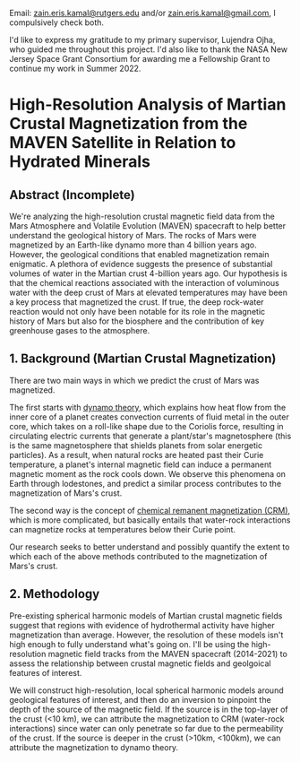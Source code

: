 Email: [zain.eris.kamal@rutgers.edu](mailto:zain.eris.kamal@rutgers.edu) and/or [zain.eris.kamal@gmail.com](mailto:zain.eris.kamal@gmail.com), I compulsively check both.

I'd like to express my gratitude to my primary supervisor, Lujendra Ojha, who guided me throughout this project. I'd also like to thank the NASA New Jersey Space Grant Consortium for awarding me a Fellowship Grant to continue my work in Summer 2022.

# High-Resolution Analysis of Martian Crustal Magnetization from the MAVEN Satellite in Relation to Hydrated Minerals

## Abstract (Incomplete)

We're analyzing the high-resolution crustal magnetic field data from the Mars Atmosphere and Volatile Evolution (MAVEN) spacecraft to help better understand the geological history of Mars. The rocks of Mars were magnetized by an Earth-like dynamo more than 4 billion years ago. However, the geological conditions that enabled magnetization remain enigmatic. A plethora of evidence suggests the presence of substantial volumes of water in the Martian crust 4-billion years ago. Our hypothesis is that the chemical reactions associated with the interaction of voluminous water with the deep crust of Mars at elevated temperatures may have been a key process that magnetized the crust. If true, the deep rock-water reaction would not only have been notable for its role in the magnetic history of Mars but also for the biosphere and the contribution of key greenhouse gases to the atmosphere.

## 1. Background (Martian Crustal Magnetization)

There are two main ways in which we predict the crust of Mars was magnetized. 

The first starts with [dynamo theory](https://en.wikipedia.org/wiki/Dynamo_theory), which explains how heat flow from the inner core of a planet creates convection currents of fluid metal in the outer core, which takes on a roll-like shape due to the Coriolis force, resulting in circulating electric currents that generate a plant/star's magnetosphere (this is the same magnetosphere that shields planets from solar energetic particles). As a result, when natural rocks are heated past their Curie temperature, a planet's internal magnetic field can induce a permanent magnetic moment as the rock cools down. We observe this phenomena on Earth through lodestones, and predict a similar process contributes to the magnetization of Mars's crust. 

The second way is the concept of [chemical remanent magnetization (CRM)](https://doi.org/10.1016/B978-0-444-41084-9.50013-8), which is more complicated, but basically entails that water-rock interactions can magnetize rocks at temperatures below their Curie point. 

Our research seeks to better understand and possibly quantify the extent to which each of the above methods contributed to the magnetization of Mars's crust.


## 2. Methodology

Pre-existing spherical harmonic models of Martian crustal magnetic fields suggest that regions with evidence of hydrothermal activity have higher magnetization than average. However, the resolution of these models isn't high enough to fully understand what's going on. I'll be using the high-resolution magnetic field tracks from the MAVEN spacecraft (2014-2021) to assess the relationship between crustal magnetic fields and geolgoical features of interest. 

We will construct high-resolution, local spherical harmonic models around geological features of interest, and then do an inversion to pinpoint the depth of the source of the magnetic field. If the source is in the top-layer of the crust (<10 km), we can attribute the magnetization to CRM (water-rock interactions) since water can only penetrate so far due to the permeability of the crust. If the source is deeper in the crust (>10km, <100km), we can attribute the magnetization to dynamo theory.